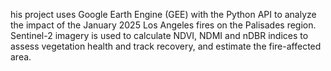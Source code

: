 his project uses Google Earth Engine (GEE) with the Python API to analyze the impact of the January 2025 Los Angeles fires on the Palisades region. Sentinel-2 imagery is used to calculate NDVI, NDMI and nDBR indices to assess vegetation health and track recovery, and estimate the fire-affected area.
